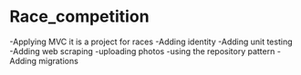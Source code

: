 # Race_competition
-Applying MVC it is a project for races
-Adding identity
-Adding unit testing
-Adding web scraping 
-uploading photos
-using the repository pattern
-Adding migrations 
